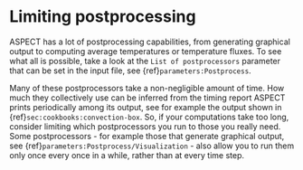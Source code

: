 # Limiting postprocessing

ASPECT has a lot of postprocessing
capabilities, from generating graphical output to computing average
temperatures or temperature fluxes. To see what all is possible, take a look
at the `List of postprocessors` parameter that can be set in the input file,
see {ref}`parameters:Postprocess`.

Many of these postprocessors take a non-negligible amount of time. How much
they collectively use can be inferred from the timing report
ASPECT prints periodically among its output, see for
example the output shown in {ref}`sec:cookbooks:convection-box`. So, if your computations
take too long, consider limiting which postprocessors you run to those you
really need. Some postprocessors - for example those that generate
graphical output, see
{ref}`parameters:Postprocess/Visualization` - also allow
you to run them only once every once in a while, rather than at every time
step.
